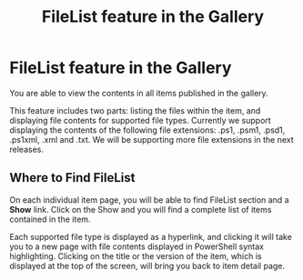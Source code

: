 ﻿---
ms.date:  06/12/2017
contributor:  JKeithB
keywords:  gallery,powershell,cmdlet,psgallery
title:  FileList feature in the Gallery
---
# FileList feature in the Gallery

You are able to view the contents in all items published in the gallery.

This feature includes two parts: listing the files within the item, and displaying file contents for supported file types. Currently we support displaying the contents of the following file extensions: .ps1, .psm1, .psd1, .ps1xml, .xml and .txt. We will be supporting more file extensions in the next releases.

## Where to Find FileList

On each individual item page, you will be able to find FileList section and a **Show** link. Click on the Show and you will find a complete list of items contained in the item.

Each supported file type is displayed as a hyperlink, and clicking it will take you to a new page with file contents displayed in PowerShell syntax highlighting. Clicking on the title or the version of the item, which is displayed at the top of the screen, will bring you back to item detail page.